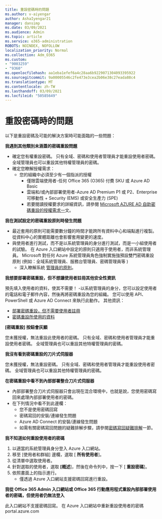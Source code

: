 ```yaml
---
title: 重設密碼時的問題
ms.author: v-aiyengar
author: AshaIyengar21
manager: dansimp
ms.date: 03/09/2021
ms.audience: Admin
ms.topic: article
ms.service: o365-administration
ROBOTS: NOINDEX, NOFOLLOW
localization_priority: Normal
ms.collection: Adm_O365
ms.custom:
- "9003259"
- "9360"
ms.openlocfilehash: aa1eba1efef6a4c28aa6b9229071304093395922
ms.sourcegitcommit: 9a00005546c2fe473e3cea2b06e38c27eada88c4
ms.translationtype: MT
ms.contentlocale: zh-TW
ms.lasthandoff: 03/09/2021
ms.locfileid: "50585649"
---
```

# <a name="problems-resetting-password"></a>重設密碼時的問題

以下是重設密碼及可能的解決方案時可能面臨的一些問題：

**我遇到其他類別未涵蓋的密碼重設問題**

- 確定您有權重設密碼。 只有全域、密碼和使用者管理員才能重設使用者密碼。 全域管理員也可以重設其他特權管理員的密碼。
- 確定您瞭解授權需求：
    - 您的組織中必須至少有一個指派的授權
        - 僅限雲端使用者-任何 Office 365 (O365) 付費 SKU 或 Azure AD Basic
        - 雲端和/或內部部署使用者-Azure AD Premium P1 或 P2、Enterprise 可移動性 + Security (EMS) 或安全生產力 (SPE) 
        - 若要閱讀授權要求的詳細資訊，請參閱 [Microsoft AZURE AD 自助密碼重設的授權需求一](https://docs.microsoft.com/azure/active-directory/active-directory-passwords-licensing?WT.mc_id=Portal-Microsoft_Azure_Support)文。

**我在測試設定的密碼重設原則時發生問題**

- 最近套用的原則可能需要數分鐘的時間才能跨所有資料中心和端點進行複製。 從資料中心的實體距離也會影響套用變更的速度。
- 與使用者進行測試，而不是以系統管理員的身分進行測試，而是一小組使用者的試驗。 在 Azure 入口網站中設定的原則只適用于使用者，而非系統管理員。 Microsoft 對任何 Azure 系統管理員角色強制實施強預設雙門密碼重設原則 (例如：全域系統管理員、服務台管理員、密碼管理員等 ) 
    - 深入瞭解系統 [管理員的原則](https://docs.microsoft.com/azure/active-directory/active-directory-passwords-policy?WT.mc_id=Portal-Microsoft_Azure_Support#administrator-password-policy-differences)。

**我想要部署密碼重設，但不想讓使用者註冊其他安全性資訊**

預先填入使用者的資料，使其不需要！ -以系統管理員的身分，您可以設定使用者的電話和電子郵件內容，然後再將密碼重設為您的組織。 您可以使用 API、PowerShell 或 Azure AD Connect 來執行此動作。 其他資訊：
- [部署密碼重設，但不需要使用者註冊](https://docs.microsoft.com/azure/active-directory/active-directory-passwords-policy?WT.mc_id=Portal-Microsoft_Azure_Support#administrator-password-policy-differences)
- [密碼重設所使用的資料](https://docs.microsoft.com/azure/active-directory/active-directory-passwords-data?WT.mc_id=Portal-Microsoft_Azure_Support)

**[密碼重設] 按鈕會灰顯**

您未獲授權，無法重設此使用者的密碼。 只有全域、密碼和使用者管理員才能重設使用者密碼。 全域管理員也可以重設其他特權管理員的密碼。

**我沒有看到密碼重設的刀片式伺服器**

您未獲授權，無法重設密碼。 只有全域、密碼和使用者管理員才能重設使用者密碼。 全域管理員也可以重設其他特權管理員的密碼。

**在密碼重設中看不到內部部署整合刀片式伺服器**

- 內部部署整合刀片式伺服器只會出現在混合環境中，也就是說，您使用密碼寫回來處理內部部署使用者的密碼。
- 在下列情況中看不到此邊欄：
    - 您不是使用密碼回寫
    - 密碼寫回的安裝/連線發生問題
    - Azure AD Connect 的安裝/連線發生問題
    - 如需有關密碼寫回問題的疑難排解步驟，請參閱[密碼寫回疑難排解](https://docs.microsoft.com/azure/active-directory/active-directory-passwords-data?WT.mc_id=Portal-Microsoft_Azure_Support)一節。

**我不知道如何重設使用者的密碼**

1. 以適當的系統管理員身分登入 Azure 入口網站。
1. 移至 [使用者和群組] 邊欄，選取 [ **所有使用者**]。
1. 從清單中選取使用者。
1. 針對選取的使用者，選取 **[概述**]，然後在命令列中，按一下 [ **重設密碼**]。
1. 依照畫面上的指示進行。
    - 僅透過 Azure 入口網站支援密碼回寫進行重設。

**我從 Office 365 Admin 入口網站或 Office 365 行動應用程式重設內部部署使用者的密碼，但使用者仍無法登入**

此入口網站不支援密碼回寫。 在 Azure 入口網站中重新重設使用者的密碼 portal.azure.com

